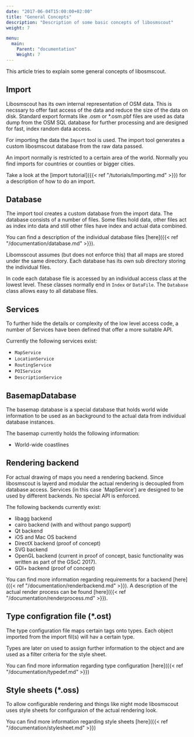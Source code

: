 ```yaml
---
date: "2017-06-04T15:00:00+02:00"
title: "General Concepts"
description: "Description of some basic concepts of libosmscout"
weight: 7

menu:
  main:
    Parent: "documentation"
    Weight: 7
---
```


This article tries to explain some general concepts of libosmscout.

## Import

Libosmscout has its own internal representation of OSM data. This is necssary
to offer fast access of the data and reduce the size of the data on disk.
Standard export formats like .osm or *.osm.pbf files are used as data dump
from the OSM SQL database for further processing and are designed  for fast,
index random data access.

For importing the data the `Import` tool is used. The import tool generates
a custom libosmscout database from the raw data passed.

An import normally is restricted to a certain area of the world. Normally
you find imports for countries or counties or bigger cities.

Take a look at the [import tutorial]({{< ref "/tutorials/Importing.md" >}}) for
a description of how to do an import.

## Database

The import tool creates a custom database from the import data. The database
consists of a number of files. Some files hold data, other files
act as index into data and still other files have index and actual data combined.

You can find a description of the individual database files
[here]({{< ref "/documentation/database.md" >}}).

Libomsscout assumes (but does not enforce this) that all maps are stored under
the same directory. Each database has its own sub directory storing the
individual files.

In code each database file is accessed by an individual access class at the
lowest level. These classes normally end in `Index` or `DataFile`.
The `Database` class allows easy to all database files.

## Services

To further hide the details or complexity of the low level access code, a number
of Services have been defined that offer a more suitable API.

Currently the following services exist:

* `MapService`
* `LocationService`
* `RoutingService`
* `POIService`
* `DescriptionService`

## BasemapDatabase

The basemap database is a special database that holds world wide information
to be used as an background to the actual data from individual database
instances.

The basemap currently holds the following information:

* World-wide coastlines

## Rendering backend

For actual drawing of maps you need a rendering backend. Since libosmscout is
layerd and modular the actual rendering is decoupled from database access.
Services (in this case `MapService') are designed to be used by different
backends. No special API is enforced. 

The following backends currently exist:

* libagg backend
* cairo backend (with and without pango support)
* Qt backend
* iOS and Mac OS backend
* DirectX backend (proof of concept)
* SVG backend
* OpenGL backend (current in proof of concept, 
  basic functionality was written as part of the GSoC 2017).
* GDI+ backend (proof of concept)
  
You can find more information regarding requirements for a backend 
[here]({{< ref "/documentation/renderbackend.md" >}}). A description of the actual
render process can be found [here]({{< ref "/documentation/renderprocess.md" >}}).

## Type configration file (*.ost)

The type configuration file maps certain tags onto types. Each object
imported from the import fil(s) will hav a certain type.

Types are later on used to assign further information to the object and
are used as a filter criteria for the style sheet.

You can find more information regarding type configuration
[here]({{< ref "/documentation/typedef.md" >}})

## Style sheets (*.oss)

To allow configurable rendering and things like night mode libosmscout
uses style sheets for configuraion of the actual rendering look.

You can find more information regarding style sheets
[here]({{< ref "/documentation/stylesheet.md" >}})


